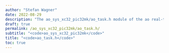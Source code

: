 ```yaml
---
author: "Stefan Wagner"
date: 2022-08-29
description: "The ao_sys_xc32_pic32mk/ao_task.h module of the ao real-time operating system."
draft: true
permalink: /ao_sys_xc32_pic32mk/ao_task.h/ 
subtitle: "<code>ao_sys_xc32_pic32mk</code>"
title: "<code>ao_task.h</code>"
toc: true
---
```


